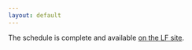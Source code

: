 ```yaml
---
layout: default
---
```


The schedule is complete and available [on the LF site](https://events.linuxfoundation.org/container-plumbing-days/program/schedule/).

<!--
Thirty two terrific speakers, experts on a variety of container technologies, are joining us for the second Container Plumbing Days!

| Speaker | Employer |
| -------------- | ----------- |
| Brent Baude | Red Hat |
| Stevan Le Meur | Red Hat |
| Florent Benoit | Red Hat |
| Dan Čermák | SUSE |
| Christophe Fergeau | Red Hat |
| Avery Blanchard | Red Hat |
| Lily Sturmann | Red Hat |
| Kai Lüke | Microsoft |
| Scott McCarty | Red Hat |
| Krisztian Litkey | Intel |
| Peter Hunt | Red Hat |
| Jamie Magee | Microsoft |
| Urvashi Mohnani | Red Hat |
| Ashley Cui | Red Hat |
| Charlie Drage | Red Hat |
| Holger Gantikow | Atos |
| Kevin Kaftan | Atos |
| Cedric Casper| Atos |
| Krisztian Fekete | solo.io |
| Sergio Lopez | Red Hat |
| Syl Taylor | Amazon Web Services |
| Ovidiu Valeanu | Amazon Web Services |
| Akihiro Suda | NTT |
| Aditya Rajan | Red Hat |
| Giuseppe Scrivano | Red Hat |
| Brandon Mitchell | BoxBoat |
| Colin Walters | Red Hat |
| Ziwen Ning | Amazon Web Services |
| Kyle Davis | Amazon Web Services |
| Mrunal Patel | Red Hat |
| Alexander Kanevskiy | Intel |
| Sascha Grunert | Red Hat |
| Michael Brown | IBM |

Join us for the event, and meet the speakers at [their session](https://containerplumbing.org/schedule).
-->

<!--
# Submit a Proposal

ContainerPlumbing is [looking for proposals](https://events.linuxfoundation.org/container-plumbing-days/program/cfp/) around everything containers below the orchestration layer.  This includes (but is not limited to):

* Container runtimes, including WASM
* Image building
* Image scanning
* Image transports
* Container security and isolation
* Virtualization inside containers
* Containers on alternate architectures and platforms
* Linux cgroups and other kernel features
* Container OSes
* Containers on non-Linux OSes
* Containers and filesystem storage

Projects we want to hear about include (but are not limited to): Buildah, CRI-O, Linux cGroups & SecComp, eBPF, podman, containerd, Tern, Kind, Clair, Skopeo, CoreOS, Flatcar Linux, Katacontainers, Kubevirt, OCI, nerdctl, uBlue, and more.  Basically, if it lives below the scheduling & orchestration layer, then we're interested in hearing about it. Presented technologies should be open source.

While we think that Kubernetes, Openshift, Argo, Istio, Knative, and similar projects are awesome, this is not the place for them.  There's lots of other conferences covering those.

By submitting a proposal, you are agreeing to the [LF Code of Conduct](https://events.linuxfoundation.org/about/code-of-conduct/).

## Deadlines

Please submit your proposal by February 6, 2023, at 23:59 PST.

We will chose which proposals get selected by February 26th and inform all speakers.

The conference will take place April 15th, in Seattle, WA.

## Submit a Proposal

You can submit a proposal using the [CfP Page](https://events.linuxfoundation.org/container-plumbing-days/program/cfp).
-->
